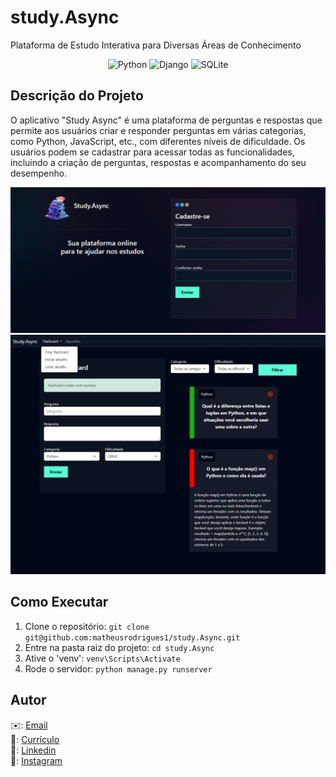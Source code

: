 # study.Async

Plataforma de Estudo Interativa para Diversas Áreas de Conhecimento

<p align="center">
  <img alt="Python" src="https://img.shields.io/badge/Python-3.12-blue" />
  <img alt="Django" src="https://img.shields.io/badge/Django-5.0.2-yellow" />
  <img alt="SQLite" src="https://img.shields.io/badge/SQLite-3.45.1-pink" />
</p>

## Descrição do Projeto


O aplicativo "Study Async" é uma plataforma de perguntas e respostas que permite aos usuários criar e responder perguntas em várias categorias, como Python, JavaScript, etc., com diferentes níveis de dificuldade. Os usuários podem se cadastrar para acessar todas as funcionalidades, incluindo a criação de perguntas, respostas e acompanhamento do seu desempenho.


![API para Sistema de Avaliação de Créditos](./templates/static/geral/img/02.png)
![API para Sistema de Avaliação de Créditos](./templates/static/geral/img/01.png)

## Como Executar

1. Clone o repositório: `git clone git@github.com:matheusrodrigues1/study.Async.git`
2. Entre na pasta raiz do projeto: `cd study.Async`
3. Ative o 'venv': `venv\Scripts\Activate`
4. Rode o servidor: `python manage.py runserver`

## Autor

✉️: [Email](carlostech873@gmail.com)</br>
📄: [Currículo](https://drive.google.com/file/d/1Jfn9RAqFR3YaQbL8j_lJA0z8HHlLI3Xq/view?pli=1)</br>
💼: [Linkedin](https://www.linkedin.com/in/matheus-rodrigues-1a1899231/)</br>
📸: [Instagram](https://www.instagram.com/math.eusrrodrigues/)
